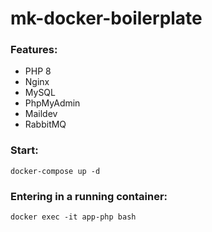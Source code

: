 # mk-docker-boilerplate

### Features:
- PHP 8
- Nginx
- MySQL
- PhpMyAdmin
- Maildev
- RabbitMQ

### Start:
```
docker-compose up -d
```

### Entering in a running container:
```
docker exec -it app-php bash
```
